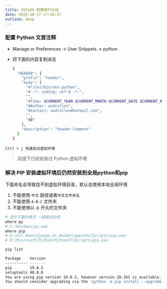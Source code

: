 ```yaml
---
title: VSCode 配置用户片段
date: 2019-10-17 17:10:37  
outline: deep
---
```


### 配置 Python 文首注释

- Manage or Preferences -> User Snippets -> python
- 将下面的内容复制进去

  ``` bash
  {
    "HEADER": {
      "prefix": "header",
      "body": [
        "#!/usr/bin/env python",
        "# -*- coding: utf-8 -*-",
        "",
        "#Time: $CURRENT_YEAR-$CURRENT_MONTH-$CURRENT_DATE $CURRENT_HOUR:$CURRENT_MINUTE:$CURRENT_SECOND",
        "#Author: androllen",
        "#Contact: androllen#hotmail.com",
        "",
        "$0"
      ],
      "description": "header Comment"
    }
  }
  ```

`Ctrl + j 快速启动虚拟环境`  
> 前提下已经安装过 Python 虚拟环境

### 解决 PIP 安装虚拟环境后仍然安装到全局python和pip

下面命名会导致找不到虚拟环境目录，默认会使用本地全局环境

1. 不能使用 `中文` 路径或者`中文文件夹名`  
2. 不能使用 `A-B-C` 文件夹  
3. 不能使用以 `点` 开头的文件夹

```sh
# 显示下面的情况 一般是成功的
where py
# C:\Windows\py.exe
where pip
# D:\Git Down\django_on_docker\app\env\Scripts\pip.exe
# D:\Microsoft\Python\Python37\Scripts\pip.exe

pip list

Package    Version
---------- -------
pip        19.0.3
setuptools 40.8.0
You are using pip version 19.0.3, however version 20.2b1 is available.
You should consider upgrading via the 'python -m pip install --upgrade pip' command.
```
